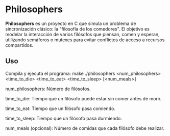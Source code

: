 # Philosophers

**Philosophers** es un proyecto en C que simula un problema de sincronización clásico: la "filosofía de los comedores". El objetivo es modelar la interacción de varios filósofos que piensan, comen y esperan, utilizando semáforos o mutexes para evitar conflictos de acceso a recursos compartidos.

## Uso

Compila y ejecuta el programa:
make
./philosophers <num_philosophers> <time_to_die> <time_to_eat> <time_to_sleep> [<num_meals>]

num_philosophers: Número de filósofos.

time_to_die: Tiempo que un filósofo puede estar sin comer antes de morir.

time_to_eat: Tiempo que un filósofo pasa comiendo.

time_to_sleep: Tiempo que un filósofo pasa durmiendo.

num_meals (opcional): Número de comidas que cada filósofo debe realizar.
